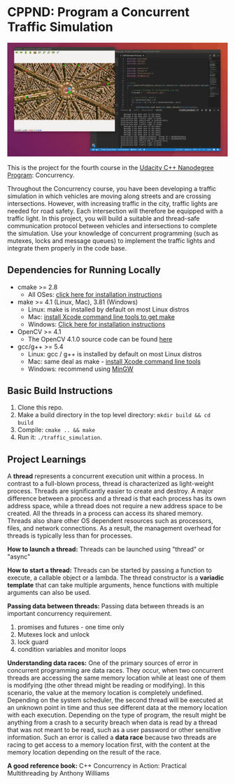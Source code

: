 # CPPND: Program a Concurrent Traffic Simulation

<img src="data/traffic_simulation.gif"/>

This is the project for the fourth course in the [Udacity C++ Nanodegree Program](https://www.udacity.com/course/c-plus-plus-nanodegree--nd213): Concurrency. 

Throughout the Concurrency course, you have been developing a traffic simulation in which vehicles are moving along streets and are crossing intersections. However, with increasing traffic in the city, traffic lights are needed for road safety. Each intersection will therefore be equipped with a traffic light. In this project, you will build a suitable and thread-safe communication protocol between vehicles and intersections to complete the simulation. Use your knowledge of concurrent programming (such as mutexes, locks and message queues) to implement the traffic lights and integrate them properly in the code base.

## Dependencies for Running Locally
* cmake >= 2.8
  * All OSes: [click here for installation instructions](https://cmake.org/install/)
* make >= 4.1 (Linux, Mac), 3.81 (Windows)
  * Linux: make is installed by default on most Linux distros
  * Mac: [install Xcode command line tools to get make](https://developer.apple.com/xcode/features/)
  * Windows: [Click here for installation instructions](http://gnuwin32.sourceforge.net/packages/make.htm)
* OpenCV >= 4.1
  * The OpenCV 4.1.0 source code can be found [here](https://github.com/opencv/opencv/tree/4.1.0)
* gcc/g++ >= 5.4
  * Linux: gcc / g++ is installed by default on most Linux distros
  * Mac: same deal as make - [install Xcode command line tools](https://developer.apple.com/xcode/features/)
  * Windows: recommend using [MinGW](http://www.mingw.org/)

## Basic Build Instructions

1. Clone this repo.
2. Make a build directory in the top level directory: `mkdir build && cd build`
3. Compile: `cmake .. && make`
4. Run it: `./traffic_simulation`.

## Project Learnings

A **thread** represents a concurrent execution unit within a process. In contrast to a full-blown process, thread is characterized as light-weight process. Threads are significantly easier to create and destroy. A major difference between a process and a thread is that each process has its own address space, while a thread does not require a new address space to be created. All the threads in a process can access its shared memory. Threads also share other OS dependent resources such as processors, files, and network connections. As a result, the management overhead for threads is typically less than for processes. 

**How to launch a thread:**
Threads can be launched using "thread" or "async"

**How to start a thread:**
Threads can be started by passing a function to execute, a callable object or a lambda. The thread constructor is a **variadic template** that can take multiple arguments, hence functions with multiple arguments can also be used.

**Passing data between threads:**
Passing data between threads is an important concurrency requirement.
1. promises and futures - one time only
2. Mutexes lock and unlock
3. lock guard
4. condition variables and monitor loops

**Understanding data races:**
One of the primary sources of error in concurrent programming are data races. They occur, when two concurrent threads are accessing the same memory location while at least one of them is modifying (the other thread might be reading or modifying). In this scenario, the value at the memory location is completely undefined. Depending on the system scheduler, the second thread will be executed at an unknown point in time and thus see different data at the memory location with each execution. Depending on the type of program, the result might be anything from a crash to a security breach when data is read by a thread that was not meant to be read, such as a user password or other sensitive information. Such an error is called a __data race__ because two threads are racing to get access to a memory location first, with the content at the memory location depending on the result of the race.

**A good reference book:**
C++ Concurrency in Action: Practical Multithreading by Anthony Williams
